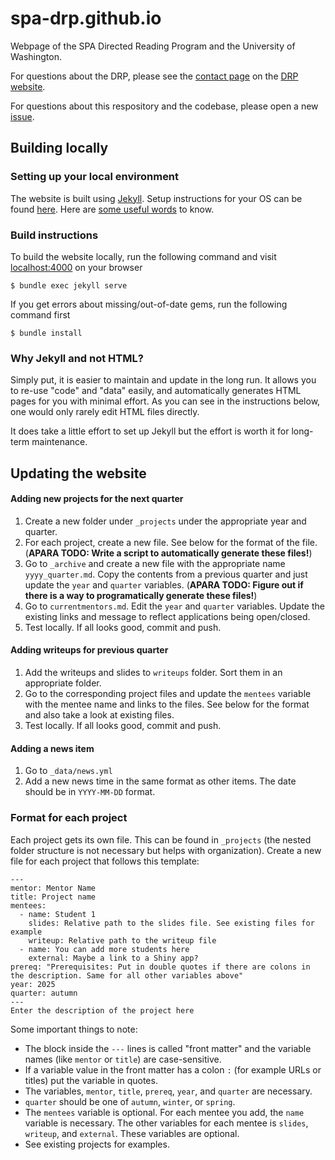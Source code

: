 # spa-drp.github.io
Webpage of the SPA Directed Reading Program and the University of Washington.

For questions about the DRP, please see the [contact page](https://spa-drp.github.io/contact.html) on the [DRP website](https://spa-drp.github.io/).

For questions about this respository and the codebase, please open a new [issue](../../issues/new).


## Building locally

### Setting up your local environment
The website is built using [Jekyll](https://jekyllrb.com/). Setup instructions for your OS can be found [here](https://jekyllrb.com/docs/installation/#requirements). Here are [some useful words](https://jekyllrb.com/docs/ruby-101/) to know.

### Build instructions

To build the website locally, run the following command and visit [localhost:4000](http://localhost:4000/) on your browser
```{shell}
$ bundle exec jekyll serve
```

If you get errors about missing/out-of-date gems, run the following command first
```{shell}
$ bundle install
```

### Why Jekyll and not HTML?

Simply put, it is easier to maintain and update in the long run. It allows you to re-use "code" and "data" easily, and automatically generates HTML pages for you with minimal effort. As you can see in the instructions below, one would only rarely edit HTML files directly.

It does take a little effort to set up Jekyll but the effort is worth it for long-term maintenance.

## Updating the website

#### Adding new projects for the next quarter

1. Create a new folder under `_projects` under the appropriate year and quarter.
2. For each project, create a new file. See below for the format of the file. (**APARA TODO: Write a script to automatically generate these files!**)
3. Go to `_archive` and create a new file with the appropriate name `yyyy_quarter.md`. Copy the contents from a previous quarter and just update the `year` and `quarter` variables. (**APARA TODO: Figure out if there is a way to programatically generate these files!**)
4. Go to `currentmentors.md`. Edit the `year` and `quarter` variables. Update the existing links and message to reflect applications being open/closed.
5. Test locally. If all looks good, commit and push.

#### Adding writeups for previous quarter

1. Add the writeups and slides to `writeups` folder. Sort them in an appropriate folder.
2. Go to the corresponding project files and update the `mentees` variable with the mentee name and links to the files. See below for the format and also take a look at existing files.
3. Test locally. If all looks good, commit and push.

#### Adding a news item

1. Go to `_data/news.yml`
2. Add a new news time in the same format as other items. The date should be in `YYYY-MM-DD` format.

### Format for each project

Each project gets its own file. This can be found in `_projects` (the nested folder structure is not necessary but helps with organization). Create a new file for each project that follows this template:

```{markdown}
---
mentor: Mentor Name
title: Project name
mentees:
  - name: Student 1
    slides: Relative path to the slides file. See existing files for example
    writeup: Relative path to the writeup file 
  - name: You can add more students here
    external: Maybe a link to a Shiny app?
prereq: "Prerequisites: Put in double quotes if there are colons in the description. Same for all other variables above"
year: 2025
quarter: autumn
---
Enter the description of the project here
```

Some important things to note:
* The block inside the `---` lines is called "front matter" and the variable names (like `mentor` or `title`) are case-sensitive.
* If a variable value in the front matter has a colon `:` (for example URLs or titles) put the variable in quotes.
* The variables, `mentor`, `title`, `prereq`, `year`, and `quarter` are necessary.
* `quarter` should be one of `autumn`, `winter`, or `spring`.
* The `mentees` variable is optional. For each mentee you add, the `name` variable is necessary. The other variables for each mentee is `slides`, `writeup`, and `external`. These variables are optional.
* See existing projects for examples.

